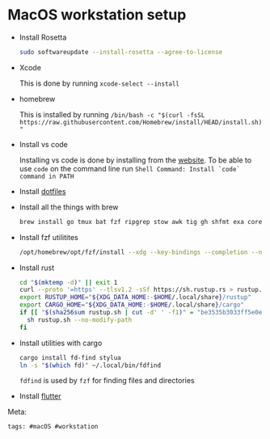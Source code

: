 # MacOS workstation setup

- Install Rosetta

  ```bash
  sudo softwareupdate --install-rosetta --agree-to-license
  ```

- Xcode

  This is done by running `xcode-select --install`

- homebrew

  This is installed by running `/bin/bash -c "$(curl -fsSL https://raw.githubusercontent.com/Homebrew/install/HEAD/install.sh)"`

- Install vs code

  Installing vs code is done by installing from the [website]. To be able
  to use `code` on the command line run `` Shell Command: Install `code` command in PATH ``

- Install [dotfiles]

- Install all the things with brew

  ```bash
  brew install go tmux bat fzf ripgrep stow awk tig gh shfmt exa coreutils
  ```

- Install fzf utilitites

  ```bash
  /opt/homebrew/opt/fzf/install --xdg --key-bindings --completion --no-update-rc
  ```

- Install rust

  ```bash
  cd "$(mktemp -d)" || exit 1
  curl --proto '=https' --tlsv1.2 -sSf https://sh.rustup.rs > rustup.sh
  export RUSTUP_HOME="${XDG_DATA_HOME:-$HOME/.local/share}/rustup"
  export CARGO_HOME="${XDG_DATA_HOME:-$HOME/.local/share}/cargo"
  if [[ "$(sha256sum rustup.sh | cut -d' ' -f1)" = "be3535b3033ff5e0ecc4d589a35d3656f681332f860c5fd6684859970165ddcc" ]]; then
    sh rustup.sh --no-modify-path
  fi
  ```

- Install utilities with cargo

  ```bash
  cargo install fd-find stylua
  ln -s "$(which fd)" ~/.local/bin/fdfind
  ```

  `fdfind` is used by `fzf` for finding files and directories

- Install [flutter]

[dotfiles]: https://github.com/jlrickert/dotfiles
[website]: https://code.visualstudio.com/
[flutter]: ../100

Meta:

    tags: #macOS #workstation
